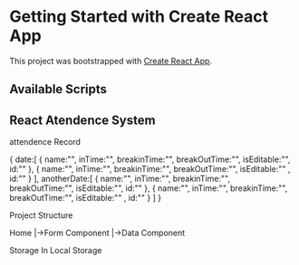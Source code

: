 # Getting Started with Create React App

This project was bootstrapped with [Create React App](https://github.com/facebook/create-react-app).

## Available Scripts

## React Atendence System

attendence Record

{
date:[
{
name:"",
inTime:"",
breakinTime:"",
breakOutTime:"",
isEditable:"",
id:""
},
{
name:"",
inTime:"",
breakinTime:"",
breakOutTime:"",
isEditable:"" ,
id:""
}
],
anotherDate:[
{
name:"",
inTime:"",
breakinTime:"",
breakOutTime:"",
isEditable:"",
id:""
},
{
name:"",
inTime:"",
breakinTime:"",
breakOutTime:"",
isEditable:"" ,
id:""
}
]
}

Project Structure

Home
|->Form Component
|->Data Component

Storage In Local Storage
